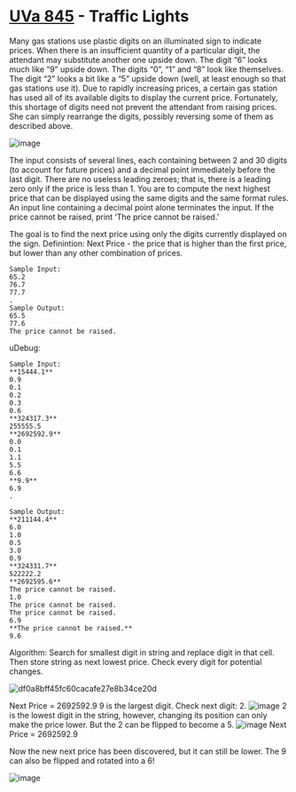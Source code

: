# [UVa 845](https://onlinejudge.org/external/8/845.pdf) - Traffic Lights

Many gas stations use plastic digits on an illuminated sign to indicate prices. When there is an
insufficient quantity of a particular digit, the attendant may substitute another one upside down.
The digit “6” looks much like “9” upside down. The digits “0”, “1” and “8” look like themselves.
The digit “2” looks a bit like a “5” upside down (well, at least enough so that gas stations use it).
Due to rapidly increasing prices, a certain gas station has used all of its available digits to display the
current price. Fortunately, this shortage of digits need not prevent the attendant from raising prices.
She can simply rearrange the digits, possibly reversing some of them as described above.

![image](https://user-images.githubusercontent.com/54819920/205984446-38e16e20-5ce6-4f71-99f2-d3b6f01fac5b.png)

The input consists of several lines, each containing between 2 and 30
digits (to account for future prices) and a decimal point immediately before the last digit. There are
no useless leading zeroes; that is, there is a leading zero only if the price is less than 1. You are to
compute the next highest price that can be displayed using the same digits and the same format rules.
An input line containing a decimal point alone terminates the input. If the price cannot be raised, print
‘The price cannot be raised.’


The goal is to find the next price using only the digits currently displayed on the sign.
Definintion:
Next Price - the price that is higher than the first price, but lower than any other combination of prices.

```
Sample Input:
65.2
76.7
77.7
.
Sample Output:
65.5
77.6
The price cannot be raised.
```

uDebug:
```
Sample Input:
**15444.1**
0.9
0.1
0.2
0.3
0.6
**324317.3**
255555.5
**2692592.9**
0.0
0.1
1.1
5.5
6.6
**9.9**
6.9
.

Sample Output:
**211144.4**
6.0
1.0
0.5
3.0
0.9
**324331.7**
522222.2
**2692595.6**
The price cannot be raised.
1.0
The price cannot be raised.
The price cannot be raised.
6.9
**The price cannot be raised.**
9.6
```
Algorithm:
Search for smallest digit in string and replace digit in that cell.
Then store string as next lowest price.
Check every digit for potential changes.

![df0a8bff45fc60cacafe27e8b34ce20d](https://user-images.githubusercontent.com/54819920/205994015-22ce6d28-de45-4369-96aa-5801a0deb323.png)

Next Price = 2692592.9
9 is the largest digit.
Check next digit: 2.
![image](https://user-images.githubusercontent.com/54819920/205991979-449ce427-7c4a-4c6b-bc25-53e655e0550c.png)
2 is the lowest digit in the string, however, changing its position can only make the price lower.
But the 2 can be flipped to become a 5.
![image](https://user-images.githubusercontent.com/54819920/205992677-900453b4-a96f-4018-9ed7-287ce6ee1783.png)
Next Price = 2692592.9

Now the new next price has been discovered, but it can still be lower.
The 9 can also be flipped and rotated into a 6!

![image](https://user-images.githubusercontent.com/54819920/205993448-c52ea167-cc0a-49f6-8992-5236c21c7aec.png)
 
